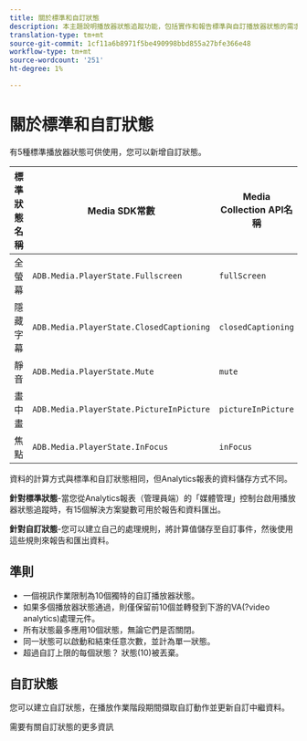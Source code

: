 ```yaml
---
title: 關於標準和自訂狀態
description: 本主題說明播放器狀態追蹤功能，包括實作和報告標準與自訂播放器狀態的需求與准則。
translation-type: tm+mt
source-git-commit: 1cf11a6b8971f5be490998bbd855a27bfe366e48
workflow-type: tm+mt
source-wordcount: '251'
ht-degree: 1%

---
```



# 關於標準和自訂狀態

有5種標準播放器狀態可供使用，您可以新增自訂狀態。

| 標準狀態名稱 | Media SDK常數 | Media Collection API名稱 |
|-----------------------|------------------------------------------|-----------------------------|
| 全螢幕 | `ADB.Media.PlayerState.Fullscreen` | `fullScreen` |
| 隱藏字幕 | `ADB.Media.PlayerState.ClosedCaptioning` | `closedCaptioning` |
| 靜音 | `ADB.Media.PlayerState.Mute` | `mute` |
| 畫中畫 | `ADB.Media.PlayerState.PictureInPicture` | `pictureInPicture` |
| 焦點 | `ADB.Media.PlayerState.InFocus` | `inFocus` |

資料的計算方式與標準和自訂狀態相同，但Analytics報表的資料儲存方式不同。

**針對標準狀態**-當您從Analytics報表（管理員端）的「媒體管理」控制台啟用播放器狀態追蹤時，有15個解決方案變數可用於報告和資料匯出。

**針對自訂狀態**-您可以建立自己的處理規則，將計算值儲存至自訂事件，然後使用這些規則來報告和匯出資料。

## 準則

* 一個視訊作業限制為10個獨特的自訂播放器狀態。
* 如果多個播放器狀態通過，則僅保留前10個並轉發到下游的VA(?video analytics)處理元件。
* 所有狀態最多應用10個狀態，無論它們是否關閉。
* 同一狀態可以啟動和結束任意次數，並計為單一狀態。
* 超過自訂上限的每個狀態？ 狀態(10)被丟棄。

## 自訂狀態

您可以建立自訂狀態，在播放作業階段期間擷取自訂動作並更新自訂中繼資料。

需要有關自訂狀態的更多資訊

